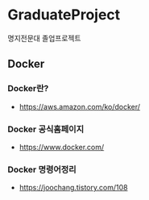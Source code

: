 # GraduateProject
명지전문대 졸업프로젝트



## Docker
### Docker란?
- https://aws.amazon.com/ko/docker/

### Docker 공식홈페이지
- https://www.docker.com/

### Docker 명령어정리
- https://joochang.tistory.com/108
